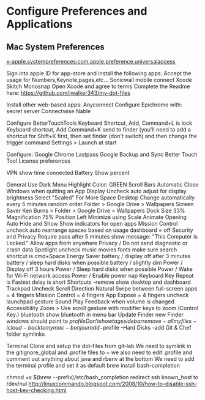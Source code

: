 # Configure Preferences and Applications

## Mac System Preferences
[x-apple.systempreferences:com.apple.preference.universalaccess](x-apple.systempreferences:com.apple.preference.universalaccess)



Sign into apple ID for app-store and install the following apps:
Accept the usage for Numbers,Keynote,pages,etc...
Sonicwall mobile connect
Xcode
Skitch
Monosnap
Open Xcode and agree to terms
Complete the Readme here: https://github.com/jwalker343/my-dot-files
 
 
Install other web-based apps:
Anyconnect
Configure Epichrome with:
secret server
Connectwise
Nable
 
Configure BetterTouchTools
Keyboard Shortcut, Add, Command+L is lock
Keyboard shortcut, Add Command+K send to finder
(you'll need to add a shortcut for Shift+K first, then set finder (don't switch) and then change the trigger command
Settings > Launch at start
 
Configure:
Google Chrome
Lastpass
Google Backup and Sync
Better Touch Tool License
preferences
 
 
VPN show time connected
Battery Show percent


General
Use Dark Menu
Highlight Color: GREEN
Scroll Bars Automatic
Close Windows when quitting an App
Display
Uncheck auto adjust for display brightness
Select "Scaled" For More Space 
Desktop
Change automatically every 5 minutes
random order
Folder > Google Drive > Wallpapers
Screen Saver
Ken Burns > Folder > Google Drive > Wallpapers
Dock
Size 33%
Magnification 75%
Position Left
Minimize using Scale
Animate Opening
Auto Hide and Show
Show indicators for open apps
Mission Control
uncheck auto rearrange spaces based on usage
dashboard = off
Security and Privacy
Require pass after 5 minutes
show message: "This Computer is Locked."
Allow apps from anywhere
Privacy / Do not send diagnostic or crash data
Spotlight
uncheck music movies fonts
make sure search shortcut is cmd+Space
Energy Saver
battery / display off after 3 minutes
battery / sleep hard disks when possible
battery / slightly dim
Power / Display off 3 hours
Power / Sleep hard disks when possible
Power / Wake for Wi-Fi network access
Power / Enable power nap
Keyboard
Key Repeat is Fastest
delay is short
Shortcuts
-remove show desktop and dashboard
Trackpad
Uncheck Scroll Direction Natural
Swipe between full-screen apps = 4 fingers
Mission Control = 4 fingers
App Exposé = 4 fingers
uncheck launchpad gesture
Sound
Play Feedback when volume is changed
Accessibility
Zoom > Use scroll gesture with modifier keys to zoom (Control Key.)
bluetooth
show bluetooth in menu bar
Update Finder
new Finder windows should point to $profile
Don't show tags
sidebar
remove
-all my files
-icloud
-back to my mac
-bonjour
add
-$profile
-Hard Disks
-add Git & Chef folder symlinks
 
Terminal
Clone and setup the dot-files from git-lab
We need to symlink in the gitignore_global and .profile files to ~
we also need to edit .profile and comment out anything about java and rbenv at the bottom
We need to add the terminal profile and set it as default
brew install bash-completion
 
chmod +x $(brew --prefix)/etc/bash_completion
redirect ssh known_host to /dev/nul http://linuxcommando.blogspot.com/2008/10/how-to-disable-ssh-host-key-checking.html